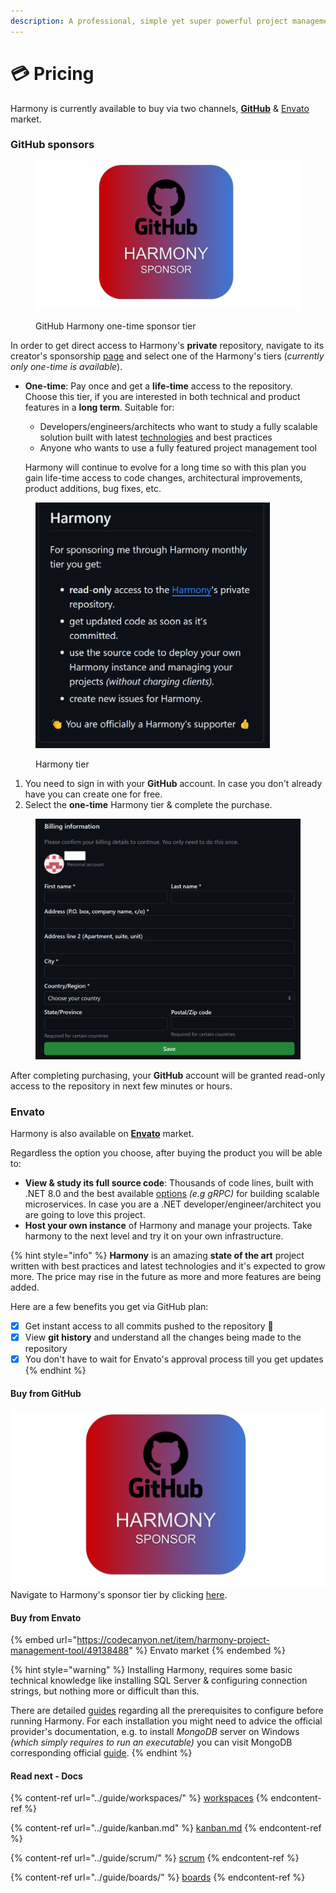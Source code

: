 ```yaml
---
description: A professional, simple yet super powerful project management tool.
---
```


# 💳 Pricing

Harmony is currently available to buy via two channels, [**GitHub**](https://github.com/sponsors/chsakell) &  [Envato](https://codecanyon.net/item/harmony-project-management-tool/49138488) market.

### GitHub sponsors

<figure><img src="../.gitbook/assets/harmony-sponsor-link.png" alt="" width="563"><figcaption><p>GitHub Harmony one-time sponsor tier</p></figcaption></figure>

In order to get direct access to Harmony's **private** repository, navigate to its creator's sponsorship [page](https://github.com/sponsors/chsakell) and select one of the Harmony's tiers (_currently only one-time is available_).&#x20;

*   **One-time**: Pay once and get a **life-time** access to the repository.  \
    Choose this tier, if you are interested in both technical and product features in a **long term**.  Suitable for:

    * Developers/engineers/architects who want to study a fully scalable solution built with latest [technologies](technology.md) and best practices
    * Anyone who wants to use a fully featured project management tool&#x20;

    Harmony will continue to evolve for a long time so with this plan you gain life-time access to code changes, architectural improvements, product additions, bug fixes, etc.

<figure><img src="../.gitbook/assets/harmony-monthly-tier.png" alt="" width="375"><figcaption><p>Harmony tier</p></figcaption></figure>

1. You need to sign in with your **GitHub** account. In case you don't already have you can create one for free.
2. Select the **one-time** Harmony tier & complete the purchase.

<figure><img src="../.gitbook/assets/github-sponsors-billing.png" alt="" width="563"><figcaption></figcaption></figure>

After completing purchasing, your **GitHub** account will be granted read-only access to the repository in next few minutes or hours.

### Envato

Harmony is also available on [**Envato**](https://codecanyon.net/item/harmony-project-management-tool/49138488) market.&#x20;

Regardless the option you choose, after buying the product you will be able to:

* **View & study its full source code**: Thousands of code lines, built with .NET 8.0 and the best available [options](technology.md) _(e.g gRPC)_ for building scalable microservices. In case you are a .NET developer/engineer/architect you are going to love this project.
* **Host your own instance** of Harmony and manage your projects. Take harmony to the next level and try it on your own infrastructure.

{% hint style="info" %}
**Harmony** is an amazing **state of the art** project written with best practices and latest technologies and it's expected to grow more. The price may rise in the future as more and more features are being added.

Here are a few benefits you get via GitHub plan:

* [x] Get instant access to all commits pushed to the repository :muscle:&#x20;
* [x] View **git history** and understand all the changes being made to the repository
* [x] You don't have to wait for Envato's approval process till you get updates
{% endhint %}

#### Buy from GitHub

<img src="../.gitbook/assets/harmony-sponsor-link.png" alt="" data-size="original">Navigate to Harmony's sponsor tier by clicking [here](https://github.com/sponsors/chsakell).&#x20;

#### Buy from Envato

{% embed url="https://codecanyon.net/item/harmony-project-management-tool/49138488" %}
Envato market
{% endembed %}

{% hint style="warning" %}
Installing Harmony, requires some basic technical knowledge like installing SQL Server & configuring connection strings, but nothing more or difficult than this.

There are detailed [guides](broken-reference) regarding all the prerequisites to configure before running Harmony. For each installation you might need to advice the official provider's documentation, e.g. to install _MongoDB_ server on Windows _(which simply requires to run an executable)_ you can visit MongoDB corresponding official [guide](https://www.mongodb.com/docs/manual/tutorial/install-mongodb-on-windows/#install-mongodb-community-edition).
{% endhint %}

#### Read next - Docs

{% content-ref url="../guide/workspaces/" %}
[workspaces](../guide/workspaces/)
{% endcontent-ref %}

{% content-ref url="../guide/kanban.md" %}
[kanban.md](../guide/kanban.md)
{% endcontent-ref %}

{% content-ref url="../guide/scrum/" %}
[scrum](../guide/scrum/)
{% endcontent-ref %}

{% content-ref url="../guide/boards/" %}
[boards](../guide/boards/)
{% endcontent-ref %}
